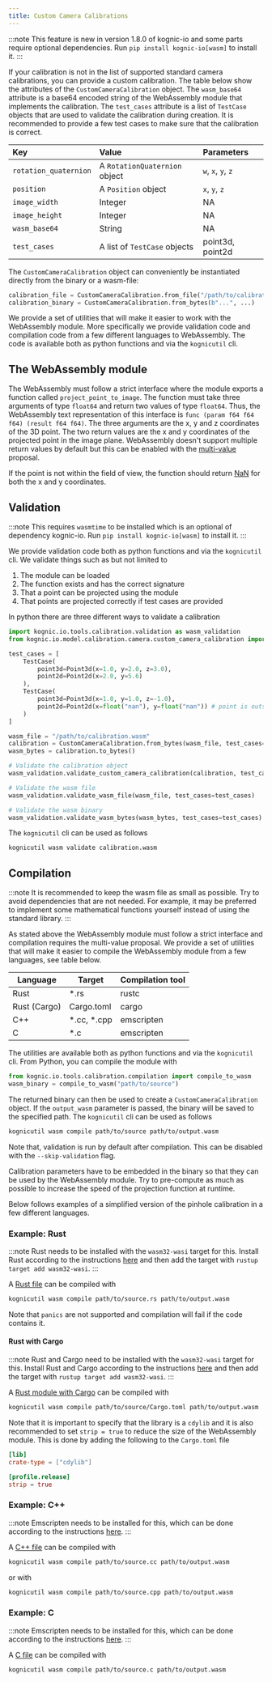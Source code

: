 ```yaml
---
title: Custom Camera Calibrations
---
```



:::note
This feature is new in version 1.8.0 of kognic-io and some parts require optional dependencies. Run `pip install kognic-io[wasm]` to install it.
:::

If your calibration is not in the list of supported standard camera calibrations, you can provide a custom calibration. The table below
show the attributes of the `CustomCameraCalibration` object. The `wasm_base64` attribute is a base64 encoded string of the
WebAssembly module that implements the calibration. The `test_cases` attribute is a list of `TestCase` objects that are used
to validate the calibration during creation. It is recommended to provide a few test cases to make sure that the
calibration is correct. 


| Key                   | Value                         | Parameters         |
|:----------------------|:------------------------------|:-------------------|
| `rotation_quaternion` | A `RotationQuaternion` object | `w`, `x`, `y`, `z` |
| `position`            | A `Position` object           | `x`, `y`, `z`      |
| `image_width`         | Integer                       | NA                 |
| `image_height`        | Integer                       | NA                 |
| `wasm_base64`         | String                        | NA                 |
| `test_cases`          | A list of `TestCase` objects  | point3d, point2d   |


The `CustomCameraCalibration` object can conveniently be instantiated directly from the binary or 
a wasm-file:
```python
calibration_file = CustomCameraCalibration.from_file("/path/to/calibration.wasm", ...)
calibration_binary = CustomCameraCalibration.from_bytes(b"...", ...)
```

We provide a set of utilities that will make it easier to work with the WebAssembly module. More specifically we provide
validation code and compilation code from a few different languages to WebAssembly. The code is available both as python
functions and via the `kognicutil` cli.



## The WebAssembly module

The WebAssembly must follow a strict interface where the module exports a function called `project_point_to_image`. The
function must take three arguments of type `float64` and return two values of type `float64`. Thus, the WebAssembly text representation of
this interface is `func (param f64 f64 f64) (result f64 f64)`. The three arguments are the x, y and z coordinates of 
the 3D point. The two return values are the x and y coordinates of the projected point in the image plane. WebAssembly
doesn't support multiple return values by default but this can be enabled with the [multi-value](https://github.com/WebAssembly/multi-value)
proposal.

If the point is not within the field of view, the function should return [NaN](https://en.wikipedia.org/wiki/NaN) for 
both the x and y coordinates.


## Validation

:::note
This requires `wasmtime` to be installed which is an optional of dependency kognic-io. Run `pip install kognic-io[wasm]` to
install it.
:::

We provide validation code both as python functions and via the `kognicutil` cli. We validate things such as but not limited to
1. The module can be loaded
2. The function exists and has the correct signature
3. That a point can be projected using the module
4. That points are projected correctly if test cases are provided

In python there are three different ways to validate a calibration

```python
import kognic.io.tools.calibration.validation as wasm_validation
from kognic.io.model.calibration.camera.custom_camera_calibration import CustomCameraCalibration, Point2d, Point3d, TestCase

test_cases = [
    TestCase(
        point3d=Point3d(x=1.0, y=2.0, z=3.0),
        point2d=Point2d(x=2.0, y=5.6)
    ),
    TestCase(
        point3d=Point3d(x=1.0, y=1.0, z=-1.0),
        point2d=Point2d(x=float("nan"), y=float("nan")) # point is outside field of view
    )
]

wasm_file = "/path/to/calibration.wasm"
calibration = CustomCameraCalibration.from_bytes(wasm_file, test_cases=test_cases, ...)
wasm_bytes = calibration.to_bytes()

# Validate the calibration object
wasm_validation.validate_custom_camera_calibration(calibration, test_cases=test_cases)

# Validate the wasm file
wasm_validation.validate_wasm_file(wasm_file, test_cases=test_cases)

# Validate the wasm binary
wasm_validation.validate_wasm_bytes(wasm_bytes, test_cases=test_cases)
```

The `kognicutil` cli can be used as follows
```bash frame="none"
kognicutil wasm validate calibration.wasm
```


## Compilation

:::note
It is recommended to keep the wasm file as small as possible. Try to avoid dependencies that are not needed. For example,
it may be preferred to implement some mathematical functions yourself instead of using the standard library.
:::

As stated above the WebAssembly module must follow a strict interface and compilation requires the multi-value proposal.
We provide a set of utilities that will make it easier to compile the WebAssembly module from a few languages, see table below. 

| **Language** | **Target**  | **Compilation tool** |
|--------------|-------------|----------------------|
| Rust         | *.rs        | rustc                |
| Rust (Cargo) | Cargo.toml  | cargo                |
| C++          | *.cc, *.cpp | emscripten           |
| C            | *.c         | emscripten           |

The utilities are available both as python functions and via the `kognicutil` cli. From Python, you can compile the module
with 

```python
from kognic.io.tools.calibration.compilation import compile_to_wasm
wasm_binary = compile_to_wasm("path/to/source")
```

The returned binary can then be used to create a `CustomCameraCalibration` object. If the `output_wasm` parameter is passed,
the binary will be saved to the specified path. The `kognicutil` cli can be used as follows
```bash frame="none"
kognicutil wasm compile path/to/source path/to/output.wasm
```

Note that, validation is run by default after compilation. This can be disabled with the `--skip-validation` flag.



Calibration parameters have to be embedded in the binary so that they can be used by the WebAssembly module. Try to 
pre-compute as much as possible to increase the speed of the projection function at runtime.

Below follows examples of a simplified version of the pinhole calibration in a few different languages.

### Example: Rust

:::note
Rust needs to be installed with the `wasm32-wasi` target for this. Install Rust according to the instructions 
[here](https://www.rust-lang.org/tools/install) and then add the target with `rustup target add wasm32-wasi`.
:::

A [Rust file](https://github.com/annotell/kognic-io-examples-python/tree/master/examples/calibration/custom/pinhole.rs)
can be compiled with
```bash frame="none"
kognicutil wasm compile path/to/source.rs path/to/output.wasm
```

Note that `panics` are not supported and compilation will fail if the code contains it.


#### Rust with Cargo

:::note
Rust and Cargo need to be installed with the `wasm32-wasi` target for this. Install Rust and Cargo 
according to the instructions [here](https://doc.rust-lang.org/cargo/getting-started/installation.html) and then add 
the target with `rustup target add wasm32-wasi`.
:::

A [Rust module with Cargo](https://github.com/annotell/kognic-io-examples-python/tree/master/examples/calibration/custom/pinhole-rust-cargo)
can be compiled with
```bash frame="none"
kognicutil wasm compile path/to/source/Cargo.toml path/to/output.wasm
```

Note that it is important to specify that the library is a `cdylib` and it is also recommended to set `strip = true` to
reduce the size of the WebAssembly module. This is done by adding the following to the `Cargo.toml` file
```toml
[lib]
crate-type = ["cdylib"]

[profile.release]
strip = true
```


### Example: C++

:::note
Emscripten needs to be installed for this, which can be done according to the instructions 
[here](https://emscripten.org/docs/getting_started/downloads.html).
:::

A [C++ file](https://github.com/annotell/kognic-io-examples-python/tree/master/examples/calibration/custom/pinhole.cc)
can be compiled with
```bash frame="none"
kognicutil wasm compile path/to/source.cc path/to/output.wasm
```

or with
```bash frame="none"
kognicutil wasm compile path/to/source.cpp path/to/output.wasm
```


### Example: C
:::note
Emscripten needs to be installed for this, which can be done according to the instructions 
[here](https://emscripten.org/docs/getting_started/downloads.html).
:::

A [C file](https://github.com/annotell/kognic-io-examples-python/tree/master/examples/calibration/custom/pinhole.c)
can be compiled with
```bash frame="none"
kognicutil wasm compile path/to/source.c path/to/output.wasm
```

